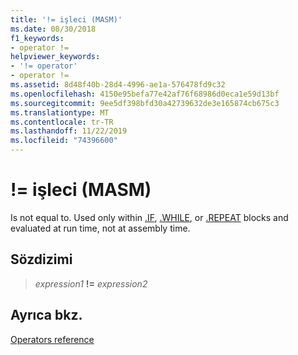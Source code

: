 ```yaml
---
title: '!= işleci (MASM)'
ms.date: 08/30/2018
f1_keywords:
- operator !=
helpviewer_keywords:
- '!= operator'
- operator !=
ms.assetid: 8d48f40b-28d4-4996-ae1a-576478fd9c32
ms.openlocfilehash: 4150e95befa77e42af76f68986d0eca1e59d13bf
ms.sourcegitcommit: 9ee5df398bfd30a42739632de3e165874cb675c3
ms.translationtype: MT
ms.contentlocale: tr-TR
ms.lasthandoff: 11/22/2019
ms.locfileid: "74396600"
---
```

# <a name="operator--masm"></a>!= işleci (MASM)

Is not equal to. Used only within [.IF](../../assembler/masm/dot-if.md), [.WHILE](../../assembler/masm/dot-while.md), or [.REPEAT](../../assembler/masm/dot-repeat.md) blocks and evaluated at run time, not at assembly time.

## <a name="syntax"></a>Sözdizimi

> *expression1* **!=** *expression2*

## <a name="see-also"></a>Ayrıca bkz.

[Operators reference](operators-reference.md)
